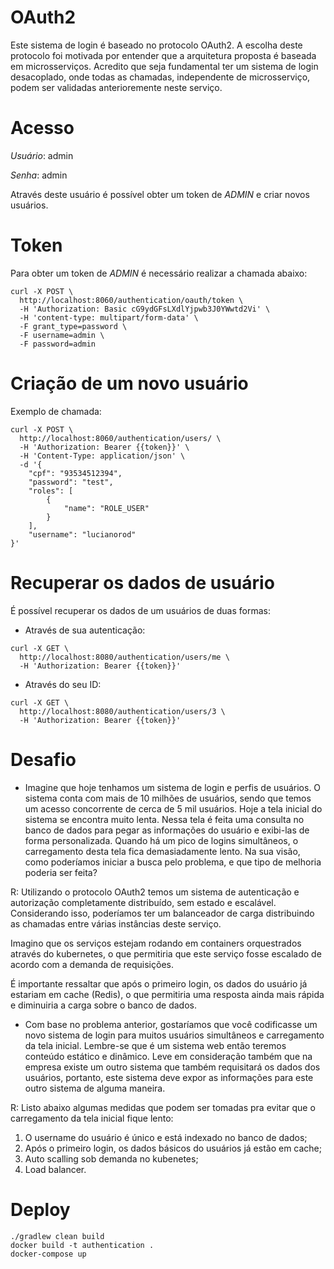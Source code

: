 # OAuth2

Este sistema de login é baseado no protocolo OAuth2. A escolha deste protocolo foi motivada por entender que a arquitetura proposta é baseada em microsserviços. Acredito que seja fundamental ter um sistema de login desacoplado, onde todas as chamadas, independente de microsserviço, podem ser validadas anterioremente neste serviço.


# Acesso

*Usuário*: admin

*Senha*: admin

Através deste usuário é possível obter um token de *ADMIN* e criar novos usuários.

# Token

Para obter um token de *ADMIN* é necessário realizar a chamada abaixo:

```
curl -X POST \
  http://localhost:8060/authentication/oauth/token \
  -H 'Authorization: Basic cG9ydGFsLXdlYjpwb3J0YWwtd2Vi' \
  -H 'content-type: multipart/form-data' \
  -F grant_type=password \
  -F username=admin \
  -F password=admin
```

# Criação de um novo usuário

Exemplo de chamada:

```
curl -X POST \
  http://localhost:8060/authentication/users/ \
  -H 'Authorization: Bearer {{token}}' \
  -H 'Content-Type: application/json' \
  -d '{
    "cpf": "93534512394",
    "password": "test",
    "roles": [
        {
            "name": "ROLE_USER"
        }
    ],
    "username": "lucianorod"
}'
```

# Recuperar os dados  de usuário

É possível recuperar os dados de um usuários de duas formas:

* Através de sua autenticação:

```
curl -X GET \
  http://localhost:8080/authentication/users/me \
  -H 'Authorization: Bearer {{token}}'
```

* Através do seu ID:

```
curl -X GET \
  http://localhost:8080/authentication/users/3 \
  -H 'Authorization: Bearer {{token}}'
```

# Desafio

* Imagine que hoje tenhamos um sistema de login e perfis de usuários. O sistema conta com mais de 10 milhões de usuários, sendo que temos um acesso concorrente de cerca de 5 mil usuários. Hoje a tela inicial do sistema se encontra muito lenta. Nessa tela é feita uma consulta no banco de dados para pegar as informações do usuário e exibi-las de forma personalizada. Quando há um pico de logins simultâneos, o carregamento desta tela fica demasiadamente lento. Na sua visão, como poderíamos iniciar a busca pelo problema, e que tipo de melhoria poderia ser feita?

R: Utilizando o protocolo OAuth2 temos um sistema de autenticação e autorização completamente distribuído, sem estado e escalável.
Considerando isso, poderíamos ter um balanceador de carga distribuindo as chamadas entre várias instâncias deste serviço.

Imagino que os serviços estejam rodando em containers orquestrados através do kubernetes, o que permitiria que este serviço fosse escalado de acordo com a demanda de requisições.

É importante ressaltar que após o primeiro login, os dados do usuário já estariam em cache (Redis), o que permitiria uma resposta ainda mais rápida e diminuiria a carga sobre o banco de dados. 

* Com base no problema anterior, gostaríamos que você codificasse um novo sistema de login para muitos usuários simultâneos e carregamento da tela inicial. Lembre-se que é um sistema web então teremos conteúdo estático e dinâmico. Leve em consideração também que na empresa existe um outro sistema que também requisitará os dados dos usuários, portanto, este sistema deve expor as informações para este outro sistema de alguma maneira.

R: Listo abaixo algumas medidas que podem ser tomadas pra evitar que o carregamento da tela inicial fique lento:

1) O username do usuário é único e está indexado no banco de dados;
2) Após o primeiro login, os dados básicos do usuários já estão em cache;
3) Auto scalling sob demanda no kubenetes;
4) Load balancer.

# Deploy

```
./gradlew clean build
docker build -t authentication .
docker-compose up